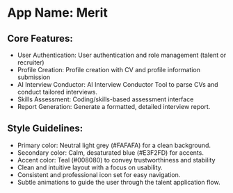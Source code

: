 # **App Name**: Merit

## Core Features:

- User Authentication: User authentication and role management (talent or recruiter)
- Profile Creation: Profile creation with CV and profile information submission
- AI Interview Conductor: AI Interview Conductor Tool to parse CVs and conduct tailored interviews.
- Skills Assessment: Coding/skills-based assessment interface
- Report Generation: Generate a formatted, detailed interview report.

## Style Guidelines:

- Primary color: Neutral light grey (#FAFAFA) for a clean background.
- Secondary color: Calm, desaturated blue (#E3F2FD) for accents.
- Accent color: Teal (#008080) to convey trustworthiness and stability
- Clean and intuitive layout with a focus on usability.
- Consistent and professional icon set for easy navigation.
- Subtle animations to guide the user through the talent application flow.